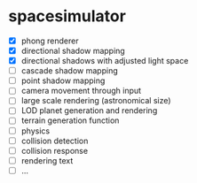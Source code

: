 # spacesimulator
- [x] phong renderer
- [x] directional shadow mapping
- [x] directional shadows with adjusted light space
- [ ] cascade shadow mapping
- [ ] point shadow mapping
- [ ] camera movement through input
- [ ] large scale rendering (astronomical size)
- [ ] LOD planet generation and rendering
- [ ] terrain generation function
- [ ] physics
- [ ] collision detection
- [ ] collision response
- [ ] rendering text
- [ ] ...
